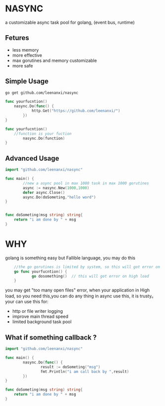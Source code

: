 # NASYNC 

a customizable async task pool for golang, (event bus, runtime)

## Fetures

* less memory
* more effective
* max gorutines and memory customizable
* more safe


## Simple Usage

```bash
go get github.com/leenanxi/nasync
```

```go
func yourfucntion() 
	nasync.Do(func() {
			http.Get("https://github.com/leenanxi/")
		})
}
```

```go
func yourfucntion() 
	//function is your fuction
        nasync.Do(function)
}
```


## Advanced Usage
```go
import "github.com/leenanxi/nasync"

func main() {
        //new a async pool in max 1000 task in max 1000 gorutines
        async := nasync.New(1000,1000)
        defer async.Close()
        async.Do(doSometing,"hello word")
}


func doSometing(msg string) string{
	return "i am done by " + msg
}


```

# WHY

golang is something easy but Fallible language, you may do this 

```go
    //the go gorutines is limited by system, so this will got error on high load
    go func yourfucntion() {
            go dosomething()  // this will got error on high load
    }
```

you may get "too many open files" error, when your application  in High load, so you need this,you can do any thing in async use this, it is trusty。your can use this for:

* http or file writer logging
* improve main thread speed
* limited background task pool

## What if something callback ?

```go
import "github.com/leenanxi/nasync"

func main() {
        nasync.Do(func() {
        		result := doSometing("msg")
        		fmt.Println("i am call back by ",result)
        })
}

func doSometing(msg string) string{
	return "i am done by " + msg
}

```
